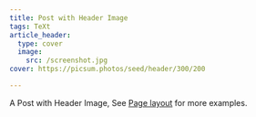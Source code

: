 ```yaml
---
title: Post with Header Image
tags: TeXt
article_header:
  type: cover
  image:
    src: /screenshot.jpg
cover: https://picsum.photos/seed/header/300/200

---
```


A Post with Header Image, See [Page layout](https://tianqi.name/jekyll-TeXt-theme/samples.html#page-layout) for more examples.

<!--more-->
